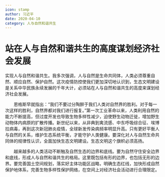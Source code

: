 ```yaml
---
icon: stamp
author: 习近平
date: 2020-04-10
category: 人与自然和谐共生
---
```


# 站在人与自然和谐共生的高度谋划经济社会发展

实现人与自然和谐共生。我多次强调，人与自然是生命共同体，人类必须尊重自然、顺应自然、保护自然。这次疫情防控使我们更加深切地认识到，生态文明建设是关系中华民族永续发展的千年大计，必须站在人与自然和谐共生的高度来谋划经济社会发展。

　　恩格斯早就指出：“我们不要过分陶醉于我们人类对自然界的胜利。对于每一次这样的胜利，自然界都对我们进行报复。”第一次工业革命以来，人类利用自然的能力不断提高，但过度开发也导致生物多样性减少，迫使野生动物迁徙，增加野生动物体内病原的扩散传播。新世纪以来，从非典到禽流感、中东呼吸综合征、埃博拉病毒，再到这次新冠肺炎疫情，全球新发传染病频率明显升高。只有更好平衡人与自然的关系，维护生态系统平衡，才能守护人类健康。要深化对人与自然生命共同体的规律性认识，全面加快生态文明建设。生态文明这个旗帜必须高扬。

　　越来越多的人类活动不断触及自然生态的边界和底线。要为自然守住安全边界和底线，形成人与自然和谐共生的格局。这里既包括有形的边界，也包括无形的边界。要完善国土空间规划，落实好主体功能区战略，明确生态红线，加快形成自然保护地体系，完善生物多样性保护网络，在空间上对经济社会活动进行合理限定。